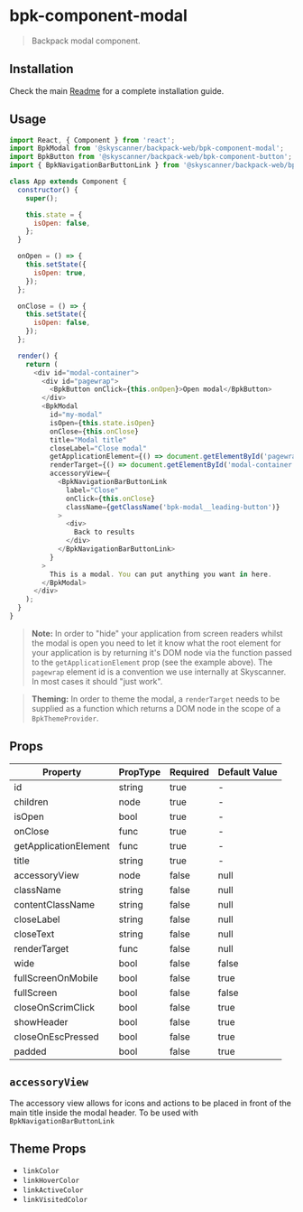 # bpk-component-modal

> Backpack modal component.

## Installation

Check the main [Readme](https://github.com/skyscanner/backpack#usage) for a complete installation guide.

## Usage

```js
import React, { Component } from 'react';
import BpkModal from '@skyscanner/backpack-web/bpk-component-modal';
import BpkButton from '@skyscanner/backpack-web/bpk-component-button';
import { BpkNavigationBarButtonLink } from '@skyscanner/backpack-web/bpk-component-navigation-bar';

class App extends Component {
  constructor() {
    super();

    this.state = {
      isOpen: false,
    };
  }

  onOpen = () => {
    this.setState({
      isOpen: true,
    });
  };

  onClose = () => {
    this.setState({
      isOpen: false,
    });
  };

  render() {
    return (
      <div id="modal-container">
        <div id="pagewrap">
          <BpkButton onClick={this.onOpen}>Open modal</BpkButton>
        </div>
        <BpkModal
          id="my-modal"
          isOpen={this.state.isOpen}
          onClose={this.onClose}
          title="Modal title"
          closeLabel="Close modal"
          getApplicationElement={() => document.getElementById('pagewrap')}
          renderTarget={() => document.getElementById('modal-container')}
          accessoryView={
            <BpkNavigationBarButtonLink
              label="Close"
              onClick={this.onClose}
              className={getClassName('bpk-modal__leading-button')}
            >
              <div>
                Back to results
              </div>
            </BpkNavigationBarButtonLink>
          }
        >
          This is a modal. You can put anything you want in here.
        </BpkModal>
      </div>
    );
  }
}
```

> **Note:** In order to "hide" your application from screen readers whilst the modal is open you need to let it know what
> the root element for your application is by returning it's DOM node via the function passed to the
> `getApplicationElement` prop (see the example above). The `pagewrap` element id is a convention we use internally at Skyscanner. In most cases it should "just work".

> **Theming:** In order to theme the modal, a `renderTarget` needs to be supplied as a function which returns a DOM node
> in the scope of a `BpkThemeProvider`.

## Props

| Property              | PropType | Required | Default Value |
| --------------------- | -------- | -------- | ------------- |
| id                    | string   | true     | -             |
| children              | node     | true     | -             |
| isOpen                | bool     | true     | -             |
| onClose               | func     | true     | -             |
| getApplicationElement | func     | true     | -             |
| title                 | string   | true     | -             |
| accessoryView         | node     | false    | null          |
| className             | string   | false    | null          |
| contentClassName      | string   | false    | null          |
| closeLabel            | string   | false    | null          |
| closeText             | string   | false    | null          |
| renderTarget          | func     | false    | null          |
| wide                  | bool     | false    | false         |
| fullScreenOnMobile    | bool     | false    | true          |
| fullScreen            | bool     | false    | false         |
| closeOnScrimClick     | bool     | false    | true          |
| showHeader            | bool     | false    | true          |
| closeOnEscPressed     | bool     | false    | true          |
| padded                | bool     | false    | true          |

## `accessoryView`

The accessory view allows for icons and actions to be placed in front of the main title inside the modal header. To be used with `BpkNavigationBarButtonLink`

## Theme Props

- `linkColor`
- `linkHoverColor`
- `linkActiveColor`
- `linkVisitedColor`
